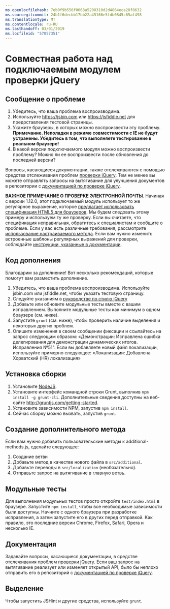 ```yaml
---
ms.openlocfilehash: 7eb0f9b556f0663a5208310d2d4864eca28f8632
ms.sourcegitcommit: 24b1f6decbb17bb22a45166e5fdb0845c65af498
ms.translationtype: MT
ms.contentlocale: ru-RU
ms.lasthandoff: 03/01/2019
ms.locfileid: "57057351"
---
```

# <a name="contributing-to-the-jquery-validation-plugin"></a>Совместная работа над подключаемым модулем проверки jQuery

## <a name="reporting-an-issue"></a>Сообщение о проблеме

1. Убедитесь, что ваша проблема воспроизводима.
2. Используйте https://jsbin.com или https://jsfiddle.net для предоставления тестовой страницы.
3. Укажите браузеры, в которых можно воспроизвести эту проблему. **Примечание. Неполадки в режиме совместимости с IE не будут устранены. Убедитесь в том, что выполняете тестирование в реальном браузере!**
4. В какой версии подключаемого модуля можно воспроизвести проблему? Можно ли ее воспроизвести после обновления до последней версии?

Вопросы, касающиеся документации, также отслеживаются с помощью средства отслеживания проблем [проверки jQuery](https://github.com/jquery-validation/jquery-validation/issues).
Тем не менее вы можете отправлять запросы на вытягивание для улучшения документов в репозитории с [документацией по проверке jQuery](https://github.com/jquery-validation/validation-content).

**ВАЖНОЕ ПРИМЕЧАНИЕ О ПРОВЕРКЕ ЭЛЕКТРОННОЙ ПОЧТЫ**. Начиная с версии 1.12.0, этот подключаемый модуль использует то же регулярное выражение, которое [предлагает использовать спецификация HTML5 для браузеров](https://html.spec.whatwg.org/multipage/forms.html#valid-e-mail-address). Мы будем следовать этому примеру и используем ту же проверку. Если вы считаете, что спецификация неправильная, обратитесь к специалистам и сообщите о проблеме. Если у вас есть различные требования, рассмотрите [использование настраиваемого метода](http://jqueryvalidation.org/jQuery.validator.addMethod/).
Если вам нужно изменить встроенные шаблоны регулярных выражений для проверки, соблюдайте [инструкции, указанные в документации](http://jqueryvalidation.org/jQuery.validator.methods/).

## <a name="contributing-code"></a>Код дополнения

Благодарим за дополнение! Вот несколько рекомендаций, которые помогут вам разместить дополнение.

1. Убедитесь, что ваша проблема воспроизводима. Используйте jsbin.com или jsfiddle.net, чтобы указать тестовую страницу.
2. Следуйте указаниям в [руководстве по стилю jQuery](http://contribute.jquery.com/style-guides/js)
3. Добавьте или обновите модульные тесты вместе с вашим исправлением. Выполните модульные тесты как минимум в одном браузере (см. ниже).
4. Запустите `grunt` (см. ниже), чтобы проверить наличие выделения и некоторых других проблем.
5. Опишите изменения в своем сообщении фиксации и ссылайтесь на запрос следующим образом: «Демонстрации: Исправлена ошибка делегирования для демонстрации динамических итогов. Исправления №51". Если вы добавляете новый файл локализации, используйте примерно следующее: «Локализации: Добавлена Хорватский (HR) локализация»

## <a name="build-setup"></a>Установка сборки

1. Установите [NodeJS](http://nodejs.org).
2. Установите интерфейс командной строки Grunt, выполнив `npm install -g grunt-cli`. Дополнительные сведения доступны на веб-сайте http://gruntjs.com/getting-started.
3. Установите зависимости NPM, запустив `npm install`.
4. Сейчас сборку можно вызвать, запустив `grunt`.

## <a name="creating-a-new-additional-method"></a>Создание дополнительного метода

Если вам нужно добавить пользовательские методы к additional-methods.js, сделайте следующее:

1. Создание ветви
2. Добавьте метод в качестве нового файла в `src/additional`.
3. Добавьте переводы в `src/localization` (необязательно).
4. Отправьте запрос на вытягивание в главную ветвь.

## <a name="unit-tests"></a>Модульные тесты

Для выполнения модульных тестов просто откройте `test/index.html` в браузере. Запустите `npm install`, чтобы все необходимые зависимости были доступны.
Начните с одного браузера при разработке исправления, а затем запустите его в других перед отправкой. Как правило, это последние версии Chrome, Firefox, Safari, Opera и несколько IE.

## <a name="documentation"></a>Документация

Задавайте вопросы, касающиеся документации, в средстве отслеживания проблем [проверки jQuery](https://github.com/jquery-validation/jquery-validation/issues).
Если ваш запрос на вытягивание реализует или изменяет открытый API, было бы неплохо отправить его в репозиторий с [документацией по проверке jQuery](https://github.com/jquery-validation/validation-content).

## <a name="linting"></a>Выделение

Чтобы запустить JSHint и другие средства, используйте `grunt`.
